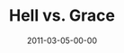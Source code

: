 ---
layout: message
category: message
series: "Heavy-Weights"
title: "Hell vs. Grace"
date: 2011-03-05-00-00
message_id: 661
audio: "http://s3.amazonaws.com/crossroads-media/media/legacy/mp3/All_I_Want_For_Christmas_01_Sanity_12-08-01_Wells.mp3"
audio-duration: "34:51"
audio: "http://s3.amazonaws.com/crossroadsaudiomessages/heavyweights04.mp3"
audio-duration: "39:50"
program: "http://s3.amazonaws.com/crossroads-media/media/legacy/documents/03_05-06_11Program.pdf"
description: "We'll be wrestling with the question of how a good God can allow people to go to hell."
video: "https://s3.amazonaws.com/crossroadsvideomessages/heavyweights04.mp4"
video-duration: "39:55"
video-image: "http://s3.amazonaws.com/crossroads-media/images/legacy/content/heavyweights04_still.jpg"
explicit: false
---